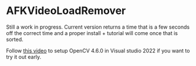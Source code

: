 # AFKVideoLoadRemover
Still a work in progress. Current version returns a time that is a few seconds off the correct time and a proper install + tutorial will come once that is sorted.

Follow [this video](https://youtu.be/trXs2r6xSnI) to setup OpenCV 4.6.0 in Visual studio 2022 if you want to try it out early.